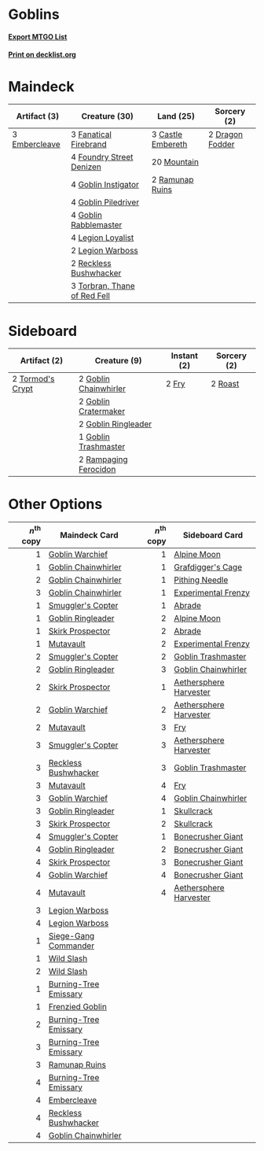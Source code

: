 # Goblins

#### [Export MTGO List](../collection/Goblins/Goblins.txt)
#### [Print on decklist.org](http://decklist.org/?deckmain=3%09Castle%20Embereth%0A2%09Dragon%20Fodder%0A3%09Embercleave%0A3%09Fanatical%20Firebrand%0A4%09Foundry%20Street%20Denizen%0A4%09Goblin%20Instigator%0A4%09Goblin%20Piledriver%0A4%09Goblin%20Rabblemaster%0A4%09Legion%20Loyalist%0A2%09Legion%20Warboss%0A20%09Mountain%0A2%09Ramunap%20Ruins%0A2%09Reckless%20Bushwhacker%0A3%09Torbran,%20Thane%20of%20Red%20Fell&deckside=2%09Fry%0A2%09Goblin%20Chainwhirler%0A2%09Goblin%20Cratermaker%0A2%09Goblin%20Ringleader%0A1%09Goblin%20Trashmaster%0A2%09Rampaging%20Ferocidon%0A2%09Roast%0A2%09Tormod's%20Crypt)
# Maindeck

|                                      Artifact (3)                                      |                                             Creature (30)                                             |                                         Land (25)                                          |                                       Sorcery (2)                                        |
|----------------------------------------------------------------------------------------|-------------------------------------------------------------------------------------------------------|--------------------------------------------------------------------------------------------|------------------------------------------------------------------------------------------|
|3 [Embercleave](http://gatherer.wizards.com/Pages/Card/Details.aspx?multiverseid=473082)|3 [Fanatical Firebrand](http://gatherer.wizards.com/Pages/Card/Details.aspx?multiverseid=439758)       |3 [Castle Embereth](http://gatherer.wizards.com/Pages/Card/Details.aspx?multiverseid=473201)|2 [Dragon Fodder](http://gatherer.wizards.com/Pages/Card/Details.aspx?multiverseid=174936)|
|                                                                                        |4 [Foundry Street Denizen](http://gatherer.wizards.com/Pages/Card/Details.aspx?multiverseid=438478)    |20 [Mountain](http://gatherer.wizards.com/Pages/Card/Details.aspx?multiverseid=439859)      |                                                                                          |
|                                                                                        |4 [Goblin Instigator](http://gatherer.wizards.com/Pages/Card/Details.aspx?multiverseid=447278)         |2 [Ramunap Ruins](http://gatherer.wizards.com/Pages/Card/Details.aspx?multiverseid=430870)  |                                                                                          |
|                                                                                        |4 [Goblin Piledriver](http://gatherer.wizards.com/Pages/Card/Details.aspx?multiverseid=40193)          |                                                                                            |                                                                                          |
|                                                                                        |4 [Goblin Rabblemaster](http://gatherer.wizards.com/Pages/Card/Details.aspx?multiverseid=438486)       |                                                                                            |                                                                                          |
|                                                                                        |4 [Legion Loyalist](http://gatherer.wizards.com/Pages/Card/Details.aspx?multiverseid=455759)           |                                                                                            |                                                                                          |
|                                                                                        |2 [Legion Warboss](http://gatherer.wizards.com/Pages/Card/Details.aspx?multiverseid=452859)            |                                                                                            |                                                                                          |
|                                                                                        |2 [Reckless Bushwhacker](http://gatherer.wizards.com/Pages/Card/Details.aspx?multiverseid=407626)      |                                                                                            |                                                                                          |
|                                                                                        |3 [Torbran, Thane of Red Fell](http://gatherer.wizards.com/Pages/Card/Details.aspx?multiverseid=473109)|                                                                                            |                                                                                          |


# Sideboard

|                                       Artifact (2)                                        |                                          Creature (9)                                          |                                  Instant (2)                                   |                                   Sorcery (2)                                    |
|-------------------------------------------------------------------------------------------|------------------------------------------------------------------------------------------------|--------------------------------------------------------------------------------|----------------------------------------------------------------------------------|
|2 [Tormod's Crypt](http://gatherer.wizards.com/Pages/Card/Details.aspx?multiverseid=389723)|2 [Goblin Chainwhirler](http://gatherer.wizards.com/Pages/Card/Details.aspx?multiverseid=443017)|2 [Fry](http://gatherer.wizards.com/Pages/Card/Details.aspx?multiverseid=466894)|2 [Roast](http://gatherer.wizards.com/Pages/Card/Details.aspx?multiverseid=394667)|
|                                                                                           |2 [Goblin Cratermaker](http://gatherer.wizards.com/Pages/Card/Details.aspx?multiverseid=452853) |                                                                                |                                                                                  |
|                                                                                           |2 [Goblin Ringleader](http://gatherer.wizards.com/Pages/Card/Details.aspx?multiverseid=27664)   |                                                                                |                                                                                  |
|                                                                                           |1 [Goblin Trashmaster](http://gatherer.wizards.com/Pages/Card/Details.aspx?multiverseid=447280) |                                                                                |                                                                                  |
|                                                                                           |2 [Rampaging Ferocidon](http://gatherer.wizards.com/Pages/Card/Details.aspx?multiverseid=435308)|                                                                                |                                                                                  |


# Other Options

|*n*<sup>th</sup> copy|                                         Maindeck Card                                          |*n*<sup>th</sup> copy|                                         Sideboard Card                                          |
|--------------------:|------------------------------------------------------------------------------------------------|--------------------:|-------------------------------------------------------------------------------------------------|
|                    1|[Goblin Warchief](http://gatherer.wizards.com/Pages/Card/Details.aspx?multiverseid=157934)      |                    1|[Alpine Moon](http://gatherer.wizards.com/Pages/Card/Details.aspx?multiverseid=447264)           |
|                    1|[Goblin Chainwhirler](http://gatherer.wizards.com/Pages/Card/Details.aspx?multiverseid=443017)  |                    1|[Grafdigger's Cage](http://gatherer.wizards.com/Pages/Card/Details.aspx?multiverseid=278452)     |
|                    2|[Goblin Chainwhirler](http://gatherer.wizards.com/Pages/Card/Details.aspx?multiverseid=443017)  |                    1|[Pithing Needle](http://gatherer.wizards.com/Pages/Card/Details.aspx?multiverseid=129526)        |
|                    3|[Goblin Chainwhirler](http://gatherer.wizards.com/Pages/Card/Details.aspx?multiverseid=443017)  |                    1|[Experimental Frenzy](http://gatherer.wizards.com/Pages/Card/Details.aspx?multiverseid=452849)   |
|                    1|[Smuggler's Copter](http://gatherer.wizards.com/Pages/Card/Details.aspx?multiverseid=417808)    |                    1|[Abrade](http://gatherer.wizards.com/Pages/Card/Details.aspx?multiverseid=430772)                |
|                    1|[Goblin Ringleader](http://gatherer.wizards.com/Pages/Card/Details.aspx?multiverseid=27664)     |                    2|[Alpine Moon](http://gatherer.wizards.com/Pages/Card/Details.aspx?multiverseid=447264)           |
|                    1|[Skirk Prospector](http://gatherer.wizards.com/Pages/Card/Details.aspx?multiverseid=159051)     |                    2|[Abrade](http://gatherer.wizards.com/Pages/Card/Details.aspx?multiverseid=430772)                |
|                    1|[Mutavault](http://gatherer.wizards.com/Pages/Card/Details.aspx?multiverseid=370733)            |                    2|[Experimental Frenzy](http://gatherer.wizards.com/Pages/Card/Details.aspx?multiverseid=452849)   |
|                    2|[Smuggler's Copter](http://gatherer.wizards.com/Pages/Card/Details.aspx?multiverseid=417808)    |                    2|[Goblin Trashmaster](http://gatherer.wizards.com/Pages/Card/Details.aspx?multiverseid=447280)    |
|                    2|[Goblin Ringleader](http://gatherer.wizards.com/Pages/Card/Details.aspx?multiverseid=27664)     |                    3|[Goblin Chainwhirler](http://gatherer.wizards.com/Pages/Card/Details.aspx?multiverseid=443017)   |
|                    2|[Skirk Prospector](http://gatherer.wizards.com/Pages/Card/Details.aspx?multiverseid=159051)     |                    1|[Aethersphere Harvester](http://gatherer.wizards.com/Pages/Card/Details.aspx?multiverseid=423809)|
|                    2|[Goblin Warchief](http://gatherer.wizards.com/Pages/Card/Details.aspx?multiverseid=157934)      |                    2|[Aethersphere Harvester](http://gatherer.wizards.com/Pages/Card/Details.aspx?multiverseid=423809)|
|                    2|[Mutavault](http://gatherer.wizards.com/Pages/Card/Details.aspx?multiverseid=370733)            |                    3|[Fry](http://gatherer.wizards.com/Pages/Card/Details.aspx?multiverseid=466894)                   |
|                    3|[Smuggler's Copter](http://gatherer.wizards.com/Pages/Card/Details.aspx?multiverseid=417808)    |                    3|[Aethersphere Harvester](http://gatherer.wizards.com/Pages/Card/Details.aspx?multiverseid=423809)|
|                    3|[Reckless Bushwhacker](http://gatherer.wizards.com/Pages/Card/Details.aspx?multiverseid=407626) |                    3|[Goblin Trashmaster](http://gatherer.wizards.com/Pages/Card/Details.aspx?multiverseid=447280)    |
|                    3|[Mutavault](http://gatherer.wizards.com/Pages/Card/Details.aspx?multiverseid=370733)            |                    4|[Fry](http://gatherer.wizards.com/Pages/Card/Details.aspx?multiverseid=466894)                   |
|                    3|[Goblin Warchief](http://gatherer.wizards.com/Pages/Card/Details.aspx?multiverseid=157934)      |                    4|[Goblin Chainwhirler](http://gatherer.wizards.com/Pages/Card/Details.aspx?multiverseid=443017)   |
|                    3|[Goblin Ringleader](http://gatherer.wizards.com/Pages/Card/Details.aspx?multiverseid=27664)     |                    1|[Skullcrack](http://gatherer.wizards.com/Pages/Card/Details.aspx?multiverseid=366238)            |
|                    3|[Skirk Prospector](http://gatherer.wizards.com/Pages/Card/Details.aspx?multiverseid=159051)     |                    2|[Skullcrack](http://gatherer.wizards.com/Pages/Card/Details.aspx?multiverseid=366238)            |
|                    4|[Smuggler's Copter](http://gatherer.wizards.com/Pages/Card/Details.aspx?multiverseid=417808)    |                    1|[Bonecrusher Giant](http://gatherer.wizards.com/Pages/Card/Details.aspx?multiverseid=473077)     |
|                    4|[Goblin Ringleader](http://gatherer.wizards.com/Pages/Card/Details.aspx?multiverseid=27664)     |                    2|[Bonecrusher Giant](http://gatherer.wizards.com/Pages/Card/Details.aspx?multiverseid=473077)     |
|                    4|[Skirk Prospector](http://gatherer.wizards.com/Pages/Card/Details.aspx?multiverseid=159051)     |                    3|[Bonecrusher Giant](http://gatherer.wizards.com/Pages/Card/Details.aspx?multiverseid=473077)     |
|                    4|[Goblin Warchief](http://gatherer.wizards.com/Pages/Card/Details.aspx?multiverseid=157934)      |                    4|[Bonecrusher Giant](http://gatherer.wizards.com/Pages/Card/Details.aspx?multiverseid=473077)     |
|                    4|[Mutavault](http://gatherer.wizards.com/Pages/Card/Details.aspx?multiverseid=370733)            |                    4|[Aethersphere Harvester](http://gatherer.wizards.com/Pages/Card/Details.aspx?multiverseid=423809)|
|                    3|[Legion Warboss](http://gatherer.wizards.com/Pages/Card/Details.aspx?multiverseid=452859)       |                     |                                                                                                 |
|                    4|[Legion Warboss](http://gatherer.wizards.com/Pages/Card/Details.aspx?multiverseid=452859)       |                     |                                                                                                 |
|                    1|[Siege-Gang Commander](http://gatherer.wizards.com/Pages/Card/Details.aspx?multiverseid=130539) |                     |                                                                                                 |
|                    1|[Wild Slash](http://gatherer.wizards.com/Pages/Card/Details.aspx?multiverseid=391959)           |                     |                                                                                                 |
|                    2|[Wild Slash](http://gatherer.wizards.com/Pages/Card/Details.aspx?multiverseid=391959)           |                     |                                                                                                 |
|                    1|[Burning-Tree Emissary](http://gatherer.wizards.com/Pages/Card/Details.aspx?multiverseid=426627)|                     |                                                                                                 |
|                    1|[Frenzied Goblin](http://gatherer.wizards.com/Pages/Card/Details.aspx?multiverseid=442120)      |                     |                                                                                                 |
|                    2|[Burning-Tree Emissary](http://gatherer.wizards.com/Pages/Card/Details.aspx?multiverseid=426627)|                     |                                                                                                 |
|                    3|[Burning-Tree Emissary](http://gatherer.wizards.com/Pages/Card/Details.aspx?multiverseid=426627)|                     |                                                                                                 |
|                    3|[Ramunap Ruins](http://gatherer.wizards.com/Pages/Card/Details.aspx?multiverseid=430870)        |                     |                                                                                                 |
|                    4|[Burning-Tree Emissary](http://gatherer.wizards.com/Pages/Card/Details.aspx?multiverseid=426627)|                     |                                                                                                 |
|                    4|[Embercleave](http://gatherer.wizards.com/Pages/Card/Details.aspx?multiverseid=473082)          |                     |                                                                                                 |
|                    4|[Reckless Bushwhacker](http://gatherer.wizards.com/Pages/Card/Details.aspx?multiverseid=407626) |                     |                                                                                                 |
|                    4|[Goblin Chainwhirler](http://gatherer.wizards.com/Pages/Card/Details.aspx?multiverseid=443017)  |                     |                                                                                                 |

